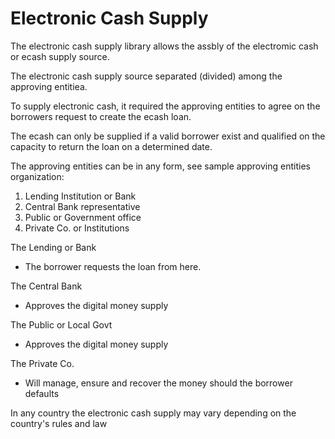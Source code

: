 # Electronic Cash Supply

The electronic cash supply library allows the assbly of the electromic cash or ecash supply source.

The electronic cash supply source separated (divided) among the approving entitiea.

To supply electronic cash, it required the approving entities to agree on the borrowers request to create the ecash loan.

The ecash can only be supplied if a valid borrower exist and qualified on the capacity to return the loan on a determined date.

The approving entities can be in any form, see sample approving entities organization:

1. Lending Institution or Bank
2. Central Bank representative
3. Public or Government office
4. Private Co. or Institutions

The Lending or Bank
- The borrower requests the loan from here.

The Central Bank
- Approves the digital money supply

The Public or Local Govt
- Approves the digital money supply

The Private Co.
- Will manage, ensure and recover the money should the borrower defaults

In any country the electronic cash supply may vary depending on the country's rules and law

